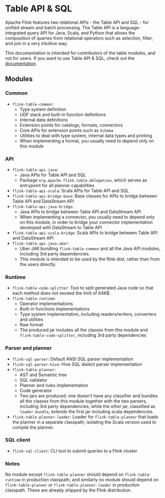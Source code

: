# Table API & SQL

Apache Flink features two relational APIs - the Table API and SQL - for unified stream and batch processing. 
The Table API is a language-integrated query API for Java, Scala, and Python that allows the composition of queries from relational operators such as selection, filter, and join in a very intuitive way.

This documentation is intended for contributors of the table modules, and not for users. 
If you want to use Table API & SQL, check out the [documentation](https://nightlies.apache.org/flink/flink-docs-master/docs/dev/table/overview/).

## Modules

### Common

* `flink-table-common`:
  * Type system definition
  * UDF stack and built-in function definitions
  * Internal data definitions
  * Extension points for catalogs, formats, connectors
  * Core APIs for extension points such as `Schema`
  * Utilities to deal with type system, internal data types and printing
  * When implementing a format, you usually need to depend only on this module

### API

* `flink-table-api-java`: 
  * Java APIs for Table API and SQL
  * Package `org.apache.flink.table.delegation`, which serves as entrypoint for all planner capabilities
* `flink-table-api-scala`: Scala APIs for Table API and SQL
* `flink-table-api-bridge-base`: Base classes for APIs to bridge between Table API and DataStream API
* `flink-table-api-java-bridge`: 
  * Java APIs to bridge between Table API and DataStream API
  * When implementing a connector, you usually need to depend only on this module, in order to bridge your connector implementation developed with DataStream to Table API
* `flink-table-api-scala-bridge`: Scala APIs to bridge between Table API and DataStream API
* `flink-table-api-java-uber`: 
  * Uber JAR bundling `flink-table-common` and all the Java API modules, including 3rd party dependencies.
  * This module is intended to be used by the flink-dist, rather than from the users directly.

### Runtime

* `flink-table-code-splitter`: Tool to split generated Java code so that each method does not exceed the limit of 64KB.
* `flink-table-runtime`:
  * Operator implementations
  * Built-in functions implementations
  * Type system implementation, including readers/writers, converters and utilities
  * Raw format
  * The produced jar includes all the classes from this module and `flink-table-code-splitter`, including 3rd party dependencies

### Parser and planner

* `flink-sql-parser`: Default ANSI SQL parser implementation
* `flink-sql-parser-hive`: Hive SQL dialect parser implementation
* `flink-table-planner`:
  * AST and Semantic tree
  * SQL validator
  * Planner and rules implementation
  * Code generator
  * Two jars are produced: one doesn't have any classifier and bundles all the classes from this module together with the two parsers, including 3rd party dependencies, while the other jar, classified as `loader-bundle`, extends the first jar including scala dependencies.
* `flink-table-planner-loader`: Loader for `flink-table-planner` that loads the planner in a separate classpath, isolating the Scala version used to compile the planner.

### SQL client

* `flink-sql-client`: CLI tool to submit queries to a Flink cluster

### Notes

No module except `flink-table-planner` should depend on `flink-table-runtime` in production classpath, 
and similarly no module should depend on `flink-table-planner` or `flink-table-planner-loader` in production classpath.
These are already shipped by the Flink distribution.
